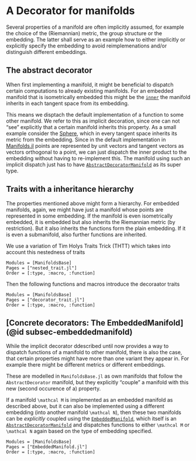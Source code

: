# A Decorator for manifolds

Several properties of a manifold are often implicitly assumed, for example the choice of the (Riemannian) metric, the group structure or the embedding. The latter shall serve as an example how to either implicitly or explicitly specify the embedding to avoid reimplemenations and/or distinguish different embeddings.

## The abstract decorator

When first implementing a manifold, it might be beneficial to dispatch certain computations to already existing manifolds.
For an embedded manifold that is isometrically embedded this might be the [`inner`](@ref) the manifold inherits in each tangent space from its embedding.

This means we disptach the default implementation of a function to some other manifold.
We refer to this as implicit decoration, since one can not “see” explicitly that a certain manifold inherits this property.
As a small example consider the [Sphere](https://juliamanifolds.github.io/Manifolds.jl/latest/manifolds/sphere.html), which in every tangent space inherits its metric from the embedding. Since in the default implementation in [Manifolds.jl](https://juliamanifolds.github.io/Manifolds.jl/stable/) points are represented by unit vectors and tangent vectors as vectors orthogonal to a point, we can just dispatch the inner product to the embedding without having to re-implement this.
The manifold using such an implicit dispatch just has to have [`AbstractDecoratorManifold`](@ref) as its super type.

## Traits with a inheritance hierarchy

The properties mentioned above might form a hierarchy.
For embedded manifolds, again, we might have just a manifold whose points are represented in some embedding.
If the manifold is even isometrically embedded, it is embedded but also inherits the Riemannian metric (by restriction). But it also inherits the functions form the plain embedding.
If it is even a submanifold, also further functions are inherited.

We use a variation of Tim Holys Traits Trick (THTT) which takes into account this nestedness of traits

```@autodocs
Modules = [ManifoldsBase]
Pages = ["nested_trait.jl"]
Order = [:type, :macro, :function]
```

Then the following functions and macros introduce the decoraator traits

```@autodocs
Modules = [ManifoldsBase]
Pages = ["decorator_trait.jl"]
Order = [:type, :macro, :function]
```

## [Concrete decorators: The EmbeddedManifold](@id subsec-embeddedmanifold)

While the implicit decorator ddescribed until now provides a way to dispatch functions of a manifold to other manifold, there is also the case, that certain properties might have more than one variant they appear in. For example there might be different metrics or different embeddings.

These are modelled in `ManifoldsBase.jl` as own manifolds that follow the `AbstractDecorator` manifold, but they explicitly “couple” a manifold with this new (second occurence of a) property.

If a manifold ``\mathcal M`` is implemented as an embedded manifold as described above, but it can also be implemented using a different embedding (into another manifold ``\mathcal N``), then these two manifolds can be _explicitly_ coupled using the [`EmbeddedManifold`](@ref),
which itself is an [`AbstractDecoratorManifold`](@ref) and dispatches functions to either ``\mathcal M`` or ``\mathcal N`` again based on the type of embedding specified.

```@autodocs
Modules = [ManifoldsBase]
Pages = ["EmbeddedManifold.jl"]
Order = [:type, :macro, :function]
```
